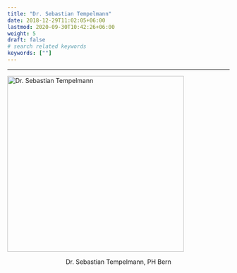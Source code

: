 ```yaml
---
title: "Dr. Sebastian Tempelmann"
date: 2018-12-29T11:02:05+06:00
lastmod: 2020-09-30T10:42:26+06:00
weight: 5
draft: false
# search related keywords
keywords: [""]
---
```


---
<img src="img_SeTe.jpg" 
	title="Dr. Sebastian Tempelmann" width="400" />

<div align="center">
	Dr. Sebastian Tempelmann, PH Bern
</div>


